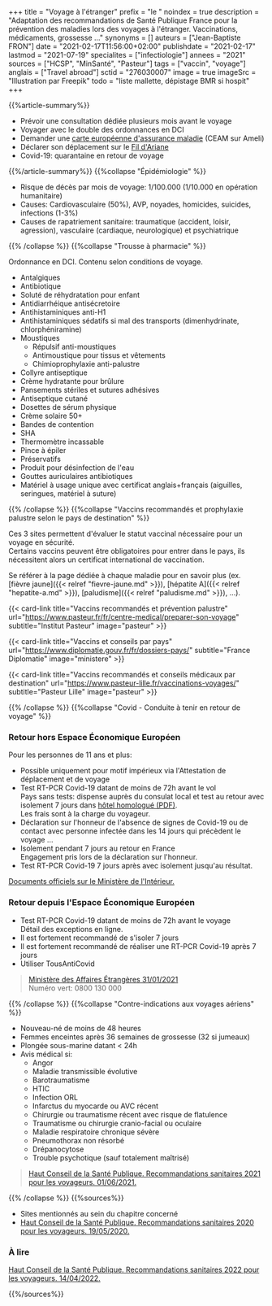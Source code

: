 +++
title = "Voyage à l'étranger"
prefix = "le "
noindex = true
description = "Adaptation des recommandations de Santé Publique France pour la prévention des maladies lors des voyages à l'étranger. Vaccinations, médicaments, grossesse ..."
synonyms = []
auteurs = ["Jean-Baptiste FRON"]
date = "2021-02-17T11:56:00+02:00"
publishdate = "2021-02-17"
lastmod = "2021-07-19"
specialites = ["infectiologie"]
annees = "2021"
sources = ["HCSP", "MinSanté", "Pasteur"]
tags = ["vaccin", "voyage"]
anglais = ["Travel abroad"]
sctid = "276030007"
image = true
imageSrc = "Illustration par Freepik"
todo = "liste mallette, dépistage BMR si hospit"
+++

{{%article-summary%}}

- Prévoir une consultation dédiée plusieurs mois avant le voyage
- Voyager avec le double des ordonnances en DCI
- Demander une [carte européenne d'assurance maladie](https://www.ameli.fr/assure/adresses-et-contacts/lobtention-dun-document/commander-une-carte-europeenne-dassurance-maladie-ceam) (CEAM sur Ameli)
- Déclarer son déplacement sur le [Fil d'Ariane](https://pastel.diplomatie.gouv.fr/fildariane/dyn/public/login.html;jsessionid=7CA63C4DCC8A8F51C89F44FB5A3C9354.jvm01945-1)
- Covid-19: quarantaine en retour de voyage

{{%/article-summary%}}
{{%collapse "Épidémiologie" %}}

- Risque de décès par mois de voyage: 1/100.000 (1/10.000 en opération humanitaire)
- Causes: Cardiovasculaire (50%), AVP, noyades, homicides, suicides, infections (1-3%)
- Causes de rapatriement sanitaire: traumatique (accident, loisir, agression), vasculaire (cardiaque, neurologique) et psychiatrique

{{% /collapse %}}
{{%collapse "Trousse à pharmacie" %}}

Ordonnance en DCI. Contenu selon conditions de voyage.

- Antalgiques
- Antibiotique
- Soluté de réhydratation pour enfant
- Antidiarrhéique antisécretoire
- Antihistaminiques anti-H1
- Antihistaminiques sédatifs si mal des transports (dimenhydrinate, chlorphéniramine)
- Moustiques
  - Répulsif anti-moustiques
  - Antimoustique pour tissus et vêtements
  - Chimioprophylaxie anti-palustre
- Collyre antiseptique
- Crème hydratante pour brûlure
- Pansements stériles et sutures adhésives
- Antiseptique cutané
- Dosettes de sérum physique
- Crème solaire 50+
- Bandes de contention
- SHA
- Thermomètre incassable
- Pince à épiler
- Préservatifs
- Produit pour désinfection de l'eau
- Gouttes auriculaires antibiotiques
- Matériel à usage unique avec certificat anglais+français (aiguilles, seringues, matériel à suture)

{{% /collapse %}}
{{%collapse "Vaccins recommandés et prophylaxie palustre selon le pays de destination" %}}

Ces 3 sites permettent d'évaluer le statut vaccinal nécessaire pour un voyage en sécurité.  
Certains vaccins peuvent être obligatoires pour entrer dans le pays, ils nécessitent alors un certificat international de vaccination.

Se référer à la page dédiée à chaque maladie pour en savoir plus (ex. [fièvre jaune]({{< relref "fievre-jaune.md" >}}), [hépatite A]({{< relref "hepatite-a.md" >}}), [paludisme]({{< relref "paludisme.md" >}}), ...).

{{< card-link title="Vaccins recommandés et prévention palustre" url="https://www.pasteur.fr/fr/centre-medical/preparer-son-voyage" subtitle="Institut Pasteur" image="pasteur" >}}

{{< card-link title="Vaccins et conseils par pays" url="https://www.diplomatie.gouv.fr/fr/dossiers-pays/" subtitle="France Diplomatie" image="ministere" >}}

{{< card-link title="Vaccins recommandés et conseils médicaux par destination" url="https://www.pasteur-lille.fr/vaccinations-voyages/" subtitle="Pasteur Lille" image="pasteur" >}}

{{% /collapse %}}
{{%collapse "Covid - Conduite à tenir en retour de voyage" %}}

### Retour hors Espace Économique Européen

Pour les personnes de 11 ans et plus:

- Possible uniquement pour motif impérieux via l'Attestation de déplacement et de voyage
- Test RT-PCR Covid-19 datant de moins de 72h avant le vol  
Pays sans tests: dispense auprès du consulat local et test au retour avec isolement 7 jours dans [hôtel homologué (PDF)](https://www.diplomatie.gouv.fr/IMG/pdf/liste_des_hotels_cle48796e-1.pdf).  
Les frais sont à la charge du voyageur.
- Déclaration sur l'honneur de l'absence de signes de Covid-19 ou de contact avec personne infectée dans les 14 jours qui précèdent le voyage ...
- Isolement pendant 7 jours au retour en France  
Engagement pris lors de la déclaration sur l'honneur.
- Test RT-PCR Covid-19 7 jours après avec isolement jusqu'au résultat.

[Documents officiels sur le Ministère de l'Intérieur.](https://www.interieur.gouv.fr/Actualites/L-actu-du-Ministere/Attestation-de-deplacement-et-de-voyage)

### Retour depuis l'Espace Économique Européen

- Test RT-PCR Covid-19 datant de moins de 72h avant le voyage  
Détail des exceptions en ligne.
- Il est fortement recommandé de s'isoler 7 jours
- Il est fortement recommandé de réaliser une RT-PCR Covid-19 après 7 jours
- Utiliser TousAntiCovid

> [Ministère des Affaires Étrangères 31/01/2021](https://www.diplomatie.gouv.fr/fr/conseils-aux-voyageurs/informations-pratiques/article/coronavirus-covid-19-31-janvier-2021)  
Numéro vert: 0800 130 000

{{% /collapse %}}
{{%collapse "Contre-indications aux voyages aériens" %}}

- Nouveau-né de moins de 48 heures
- Femmes enceintes après 36 semaines de grossesse (32 si jumeaux)
- Plongée sous-marine datant < 24h
- Avis médical si:
  - Angor
  - Maladie transmissible évolutive
  - Barotraumatisme
  - HTIC
  - Infection ORL
  - Infarctus du myocarde ou AVC récent
  - Chirurgie ou traumatisme récent avec risque de flatulence
  - Traumatisme ou chirurgie cranio-facial ou oculaire
  - Maladie respiratoire chronique sévère
  - Pneumothorax non résorbé
  - Drépanocytose
  - Trouble psychotique (sauf totalement maîtrisé)

> [Haut Conseil de la Santé Publique. Recommandations sanitaires 2021 pour les voyageurs. 01/06/2021.](https://www.santepubliquefrance.fr/determinants-de-sante/voyage/documents/magazines-revues/bulletin-epidemiologique-hebdomadaire-1er-juin-2021-n-hors-serie-recommandations-sanitaires-pour-les-voyageurs-2021-a-l-attention-des-professio)

{{% /collapse %}}
{{%sources%}}

- Sites mentionnés au sein du chapitre concerné
- [Haut Conseil de la Santé Publique. Recommandations sanitaires 2020 pour les voyageurs. 19/05/2020.](https://www.hcsp.fr/explore.cgi/avisrapportsdomaine?clefr=829)

### À lire

[Haut Conseil de la Santé Publique. Recommandations sanitaires 2022 pour les voyageurs. 14/04/2022.](https://www.santepubliquefrance.fr/determinants-de-sante/voyage/documents/magazines-revues/bulletin-epidemiologique-hebdomadaire-2-juin-2022-n-hors-serie-recommandations-sanitaires-pour-les-voyageurs-2022-a-l-attention-des-professionn)

{{%/sources%}}
